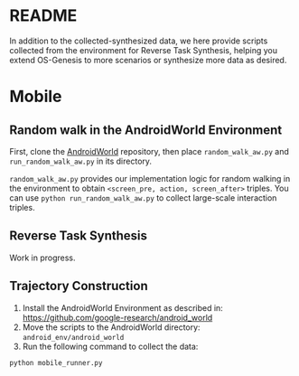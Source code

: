# README

In addition to the collected-synthesized data, we here provide scripts collected from the environment for Reverse Task Synthesis, helping you extend OS-Genesis to more scenarios or synthesize more data as desired.

# Mobile

## Random walk in the AndroidWorld Environment
First, clone the [AndroidWorld](https://github.com/google-research/android_world) repository, then place `random_walk_aw.py` and `run_random_walk_aw.py` in its directory.

`random_walk_aw.py` provides our implementation logic for random walking in the environment to obtain `<screen_pre, action, screen_after>` triples. You can use `python run_random_walk_aw.py` to collect large-scale interaction triples.
## Reverse Task Synthesis

Work in progress.

## Trajectory Construction

1. Install the AndroidWorld Environment as described in: https://github.com/google-research/android_world
2. Move the scripts to the AndroidWorld directory: ``android_env/android_world``
3. Run the following command to collect the data:
```bash
python mobile_runner.py
```